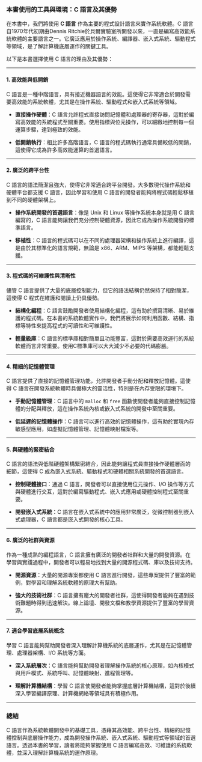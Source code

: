 ### 本書使用的工具與環境：C 語言及其優勢

在本書中，我們將使用 **C 語言** 作為主要的程式設計語言來實作系統軟體。C 語言自1970年代初期由Dennis Ritchie於貝爾實驗室所開發以來，一直是編寫高效能系統軟體的主要語言之一。它廣泛應用於操作系統、編譯器、嵌入式系統、驅動程式等領域，是了解計算機底層運作的關鍵工具。

以下是本書選擇使用 C 語言的理由及其優勢：

---

#### 1. **高效能與低開銷**

C 語言是一種中階語言，具有接近機器語言的效能。這使得它非常適合於開發需要高效能的系統軟體，尤其是在操作系統、驅動程式和嵌入式系統等領域。

- **直接操作硬體**：C 語言允許程式直接訪問記憶體和處理器的寄存器，這對於編寫高效能的系統程式至關重要。使用指標與位元操作，可以細緻地控制每一個運算步驟，達到極致的效能。

- **低開銷執行**：相比許多高階語言，C 語言的程式碼執行通常具備較低的開銷，這使得它成為許多高效能運算的首選語言。

---

#### 2. **廣泛的跨平台性**

C 語言的語法簡潔且強大，使得它非常適合跨平台開發。大多數現代操作系統和硬體平台都支援 C 語言，因此學習和使用 C 語言的開發者能夠將程式碼輕鬆移植到不同的硬體架構上。

- **操作系統開發的首選語言**：像是 Unix 和 Linux 等操作系統本身就是用 C 語言編寫的，C 語言能夠讓我們充分控制硬體資源，因此它成為操作系統開發的標準語言。

- **移植性**：C 語言的程式碼可以在不同的處理器架構和操作系統上進行編譯，這是由於其標準化的語言規範，無論是 x86、ARM、MIPS 等架構，都能輕鬆支援。

---

#### 3. **程式碼的可維護性與清晰性**

儘管 C 語言提供了大量的底層控制能力，但它的語法結構仍然保持了相對簡潔，這使得 C 程式在維護和閱讀上仍具優勢。

- **結構化編程**：C 語言鼓勵開發者使用結構化編程，這有助於撰寫清晰、易於維護的程式碼。在本書的系統軟體實作中，我們將展示如何利用函數、結構、指標等特性來提高程式的可讀性和可維護性。

- **輕量級庫**：C 語言的標準庫相對簡單且功能豐富，這對於需要高效運行的系統軟體而言非常重要。使用C標準庫可以大大減少不必要的代碼膨脹。

---

#### 4. **精細的記憶體管理**

C 語言提供了直接的記憶體管理功能，允許開發者手動分配和釋放記憶體。這使得 C 語言在開發系統軟體時具備極大的靈活性，特別是在內存受限的環境下。

- **手動記憶體管理**：C 語言中的 `malloc` 和 `free` 函數使開發者能夠直接控制記憶體的分配與釋放，這在操作系統內核或嵌入式系統的開發中至關重要。

- **低延遲的記憶體操作**：C 語言可以進行高效的記憶體操作，這有助於實現內存敏感型應用，如虛擬記憶體管理、記憶體映射檔案等。

---

#### 5. **與硬體的緊密結合**

C 語言的語法與低階硬體架構緊密結合，因此能夠讓程式員直接操作硬體層面的細節，這使得 C 成為嵌入式系統、驅動程式和硬體相關系統開發的首選語言。

- **控制硬體接口**：通過 C 語言，開發者可以直接使用位元操作、I/O 操作等方式與硬體進行交互，這對於編寫驅動程式、嵌入式應用或硬體控制程式至關重要。

- **開發嵌入式系統**：C 語言在嵌入式系統中的應用非常廣泛，從微控制器到嵌入式處理器，C 語言都是嵌入式開發的核心工具。

---

#### 6. **廣泛的社群與資源**

作為一種成熟的編程語言，C 語言擁有廣泛的開發者社群和大量的開發資源。在學習與實踐過程中，開發者可以輕易地找到大量的開源程式碼、庫以及技術支持。

- **開源資源**：大量的開源專案都使用 C 語言進行開發，這些專案提供了豐富的範例，對學習和理解系統軟體的原理大有幫助。

- **強大的技術社群**：C 語言擁有龐大的開發者社群，這使得開發者能夠在遇到技術難題時得到迅速解決。線上論壇、開發文檔和教學資源提供了豐富的學習資源。

---

#### 7. **適合學習底層系統概念**

學習 C 語言能夠幫助開發者深入理解計算機系統的底層運作，尤其是在記憶體管理、處理器架構、I/O 系統等方面。

- **深入系統層次**：C 語言能夠幫助開發者理解操作系統的核心原理，如內核模式與用戶模式、系統呼叫、記憶體映射、進程管理等。

- **理解計算機結構**：學習 C 語言使開發者能夠掌握底層計算機結構，這對於後續深入學習編譯原理、計算機網絡等領域具有積極作用。

---

### 總結

C 語言作為系統軟體開發中的基礎工具，憑藉其高效能、跨平台性、精細的記憶體控制與底層操作能力，成為開發操作系統、嵌入式系統、驅動程式等領域的首選語言。透過本書的學習，讀者將能夠掌握使用 C 語言編寫高效、可維護的系統軟體，並深入理解計算機系統的運作原理。